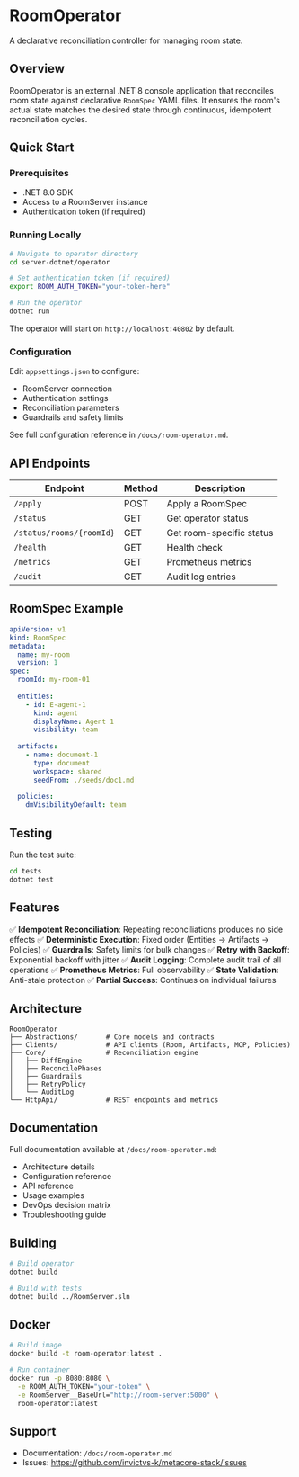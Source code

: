 # RoomOperator

A declarative reconciliation controller for managing room state.

## Overview

RoomOperator is an external .NET 8 console application that reconciles room state against declarative `RoomSpec` YAML files. It ensures the room's actual state matches the desired state through continuous, idempotent reconciliation cycles.

## Quick Start

### Prerequisites

- .NET 8.0 SDK
- Access to a RoomServer instance
- Authentication token (if required)

### Running Locally

```bash
# Navigate to operator directory
cd server-dotnet/operator

# Set authentication token (if required)
export ROOM_AUTH_TOKEN="your-token-here"

# Run the operator
dotnet run
```

The operator will start on `http://localhost:40802` by default.

### Configuration

Edit `appsettings.json` to configure:
- RoomServer connection
- Authentication settings
- Reconciliation parameters
- Guardrails and safety limits

See full configuration reference in `/docs/room-operator.md`.

## API Endpoints

| Endpoint                  | Method | Description                        |
|---------------------------|--------|------------------------------------|
| `/apply`                  | POST   | Apply a RoomSpec                   |
| `/status`                 | GET    | Get operator status                |
| `/status/rooms/{roomId}`  | GET    | Get room-specific status           |
| `/health`                 | GET    | Health check                       |
| `/metrics`                | GET    | Prometheus metrics                 |
| `/audit`                  | GET    | Audit log entries                  |

## RoomSpec Example

```yaml
apiVersion: v1
kind: RoomSpec
metadata:
  name: my-room
  version: 1
spec:
  roomId: my-room-01
  
  entities:
    - id: E-agent-1
      kind: agent
      displayName: Agent 1
      visibility: team
      
  artifacts:
    - name: document-1
      type: document
      workspace: shared
      seedFrom: ./seeds/doc1.md
      
  policies:
    dmVisibilityDefault: team
```

## Testing

Run the test suite:

```bash
cd tests
dotnet test
```

## Features

✅ **Idempotent Reconciliation**: Repeating reconciliations produces no side effects
✅ **Deterministic Execution**: Fixed order (Entities → Artifacts → Policies)
✅ **Guardrails**: Safety limits for bulk changes
✅ **Retry with Backoff**: Exponential backoff with jitter
✅ **Audit Logging**: Complete audit trail of all operations
✅ **Prometheus Metrics**: Full observability
✅ **State Validation**: Anti-stale protection
✅ **Partial Success**: Continues on individual failures

## Architecture

```
RoomOperator
├── Abstractions/       # Core models and contracts
├── Clients/            # API clients (Room, Artifacts, MCP, Policies)
├── Core/               # Reconciliation engine
│   ├── DiffEngine
│   ├── ReconcilePhases
│   ├── Guardrails
│   ├── RetryPolicy
│   └── AuditLog
└── HttpApi/            # REST endpoints and metrics
```

## Documentation

Full documentation available at `/docs/room-operator.md`:
- Architecture details
- Configuration reference
- API reference
- Usage examples
- DevOps decision matrix
- Troubleshooting guide

## Building

```bash
# Build operator
dotnet build

# Build with tests
dotnet build ../RoomServer.sln
```

## Docker

```bash
# Build image
docker build -t room-operator:latest .

# Run container
docker run -p 8080:8080 \
  -e ROOM_AUTH_TOKEN="your-token" \
  -e RoomServer__BaseUrl="http://room-server:5000" \
  room-operator:latest
```

## Support

- Documentation: `/docs/room-operator.md`
- Issues: https://github.com/invictvs-k/metacore-stack/issues
